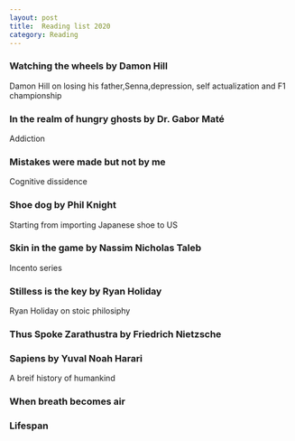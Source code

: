 ```yaml
---
layout: post
title:  Reading list 2020
category: Reading
---
```


### Watching the wheels by Damon Hill
Damon Hill on losing his father,Senna,depression, self actualization and F1 championship

### In the realm of hungry ghosts by Dr. Gabor Maté
Addiction

### Mistakes were made but not by me
Cognitive dissidence

### Shoe dog by Phil Knight
Starting from importing Japanese shoe to US

### Skin in the game by Nassim Nicholas Taleb
Incento series

### Stilless is the key by Ryan Holiday
Ryan Holiday on stoic philosiphy

### Thus Spoke Zarathustra by Friedrich Nietzsche

### Sapiens by 	Yuval Noah Harari
A breif history of humankind

### When breath becomes air
### Lifespan
